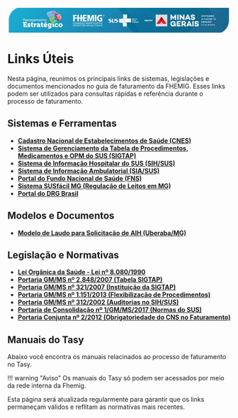 ![Image](./imagens/logo.png)
# Links Úteis

Nesta página, reunimos os principais links de sistemas, legislações e documentos mencionados no guia de faturamento da FHEMIG. Esses links podem ser utilizados para consultas rápidas e referência durante o processo de faturamento.

## Sistemas e Ferramentas

- [**Cadastro Nacional de Estabelecimentos de Saúde (CNES)**](https://cnes.datasus.gov.br/)
- [**Sistema de Gerenciamento da Tabela de Procedimentos, Medicamentos e OPM do SUS (SIGTAP)**](http://sigtap.datasus.gov.br)
- [**Sistema de Informação Hospitalar do SUS (SIH/SUS)**](http://sih.datasus.gov.br/)
- [**Sistema de Informação Ambulatorial (SIA/SUS)**](https://sia.datasus.gov.br/)
- [**Portal do Fundo Nacional de Saúde (FNS)**](https://www.fns.saude.gov.br/)
- [**Sistema SUSfácil MG (Regulação de Leitos em MG)**](https://www.saude.mg.gov.br/regulacao)
- [**Portal do DRG Brasil**](https://drgbrasil.com.br/)

## Modelos e Documentos

- [**Modelo de Laudo para Solicitação de AIH (Uberaba/MG)**](https://www.uberaba.mg.gov.br/portal/acervo/saude/arquivos/centralderegulacao/ModeloLaudoAIH.pdf)

## Legislação e Normativas

- [**Lei Orgânica da Saúde - Lei nº 8.080/1990**](https://www.planalto.gov.br/ccivil_03/leis/l8080.htm)
- [**Portaria GM/MS nº 2.848/2007 (Tabela SIGTAP)**](http://bvsms.saude.gov.br/bvs/saudelegis/gm/2007/prt2848_06_11_2007.html)
- [**Portaria GM/MS nº 321/2007 (Instituição da SIGTAP)**](http://bvsms.saude.gov.br/bvs/saudelegis/gm/2007/prt0321_08_02_2007.html)
- [**Portaria GM/MS nº 1.151/2013 (Flexibilização de Procedimentos)**](http://bvsms.saude.gov.br/bvs/saudelegis/gm/2013/prt1151_12_06_2013.html)
- [**Portaria GM/MS nº 312/2002 (Auditorias no SIH/SUS)**](http://bvsms.saude.gov.br/bvs/saudelegis/gm/2002/prt0312_09_04_2002.html)
- [**Portaria de Consolidação nº 1/GM/MS/2017 (Normas do SUS)**](https://bvsms.saude.gov.br/bvs/saudelegis/gm/2017/prc0001_28_09_2017.html)
- [**Portaria Conjunta nº 2/2012 (Obrigatoriedade do CNS no Faturamento)**](http://bvsms.saude.gov.br/bvs/saudelegis/gm/2012/prt0002_15_03_2012.html)
## Manuais do Tasy

Abaixo você encontra os manuais relacinados ao processo de faturamento no Tasy.

!!! warning "Aviso"
    Os manuais do Tasy só podem ser acessados por meio da rede interna da Fhemig.

Esta página será atualizada regularmente para garantir que os links permaneçam válidos e reflitam as normativas mais recentes.


